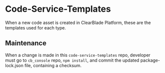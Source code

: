 # Code-Service-Templates

When a new code asset is created in ClearBlade Platform, these are the templates used for each type.

## Maintenance

When a change is made in this `code-service-templates` repo,  developer must go to `cb_console` repo, `npm install`, and commit the updated package-lock.json file, containing a checksum.
